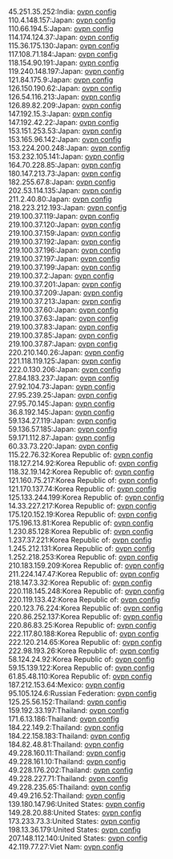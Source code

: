 45.251.35.252:India: [ovpn config](vpn/45_251_35_252.ovpn)  
110.4.148.157:Japan: [ovpn config](vpn/110_4_148_157.ovpn)  
110.66.194.5:Japan: [ovpn config](vpn/110_66_194_5.ovpn)  
114.174.124.37:Japan: [ovpn config](vpn/114_174_124_37.ovpn)  
115.36.175.130:Japan: [ovpn config](vpn/115_36_175_130.ovpn)  
117.108.71.184:Japan: [ovpn config](vpn/117_108_71_184.ovpn)  
118.154.90.191:Japan: [ovpn config](vpn/118_154_90_191.ovpn)  
119.240.148.197:Japan: [ovpn config](vpn/119_240_148_197.ovpn)  
121.84.175.9:Japan: [ovpn config](vpn/121_84_175_9.ovpn)  
126.150.190.62:Japan: [ovpn config](vpn/126_150_190_62.ovpn)  
126.54.116.213:Japan: [ovpn config](vpn/126_54_116_213.ovpn)  
126.89.82.209:Japan: [ovpn config](vpn/126_89_82_209.ovpn)  
147.192.15.3:Japan: [ovpn config](vpn/147_192_15_3.ovpn)  
147.192.42.22:Japan: [ovpn config](vpn/147_192_42_22.ovpn)  
153.151.253.53:Japan: [ovpn config](vpn/153_151_253_53.ovpn)  
153.165.96.142:Japan: [ovpn config](vpn/153_165_96_142.ovpn)  
153.224.200.248:Japan: [ovpn config](vpn/153_224_200_248.ovpn)  
153.232.105.141:Japan: [ovpn config](vpn/153_232_105_141.ovpn)  
164.70.228.85:Japan: [ovpn config](vpn/164_70_228_85.ovpn)  
180.147.213.73:Japan: [ovpn config](vpn/180_147_213_73.ovpn)  
182.255.67.8:Japan: [ovpn config](vpn/182_255_67_8.ovpn)  
202.53.114.135:Japan: [ovpn config](vpn/202_53_114_135.ovpn)  
211.2.40.80:Japan: [ovpn config](vpn/211_2_40_80.ovpn)  
218.223.212.193:Japan: [ovpn config](vpn/218_223_212_193.ovpn)  
219.100.37.119:Japan: [ovpn config](vpn/219_100_37_119.ovpn)  
219.100.37.120:Japan: [ovpn config](vpn/219_100_37_120.ovpn)  
219.100.37.159:Japan: [ovpn config](vpn/219_100_37_159.ovpn)  
219.100.37.192:Japan: [ovpn config](vpn/219_100_37_192.ovpn)  
219.100.37.196:Japan: [ovpn config](vpn/219_100_37_196.ovpn)  
219.100.37.197:Japan: [ovpn config](vpn/219_100_37_197.ovpn)  
219.100.37.199:Japan: [ovpn config](vpn/219_100_37_199.ovpn)  
219.100.37.2:Japan: [ovpn config](vpn/219_100_37_2.ovpn)  
219.100.37.201:Japan: [ovpn config](vpn/219_100_37_201.ovpn)  
219.100.37.209:Japan: [ovpn config](vpn/219_100_37_209.ovpn)  
219.100.37.213:Japan: [ovpn config](vpn/219_100_37_213.ovpn)  
219.100.37.60:Japan: [ovpn config](vpn/219_100_37_60.ovpn)  
219.100.37.63:Japan: [ovpn config](vpn/219_100_37_63.ovpn)  
219.100.37.83:Japan: [ovpn config](vpn/219_100_37_83.ovpn)  
219.100.37.85:Japan: [ovpn config](vpn/219_100_37_85.ovpn)  
219.100.37.87:Japan: [ovpn config](vpn/219_100_37_87.ovpn)  
220.210.140.26:Japan: [ovpn config](vpn/220_210_140_26.ovpn)  
221.118.119.125:Japan: [ovpn config](vpn/221_118_119_125.ovpn)  
222.0.130.206:Japan: [ovpn config](vpn/222_0_130_206.ovpn)  
27.84.183.237:Japan: [ovpn config](vpn/27_84_183_237.ovpn)  
27.92.104.73:Japan: [ovpn config](vpn/27_92_104_73.ovpn)  
27.95.239.25:Japan: [ovpn config](vpn/27_95_239_25.ovpn)  
27.95.70.145:Japan: [ovpn config](vpn/27_95_70_145.ovpn)  
36.8.192.145:Japan: [ovpn config](vpn/36_8_192_145.ovpn)  
59.134.27.119:Japan: [ovpn config](vpn/59_134_27_119.ovpn)  
59.136.57.185:Japan: [ovpn config](vpn/59_136_57_185.ovpn)  
59.171.112.87:Japan: [ovpn config](vpn/59_171_112_87.ovpn)  
60.33.73.220:Japan: [ovpn config](vpn/60_33_73_220.ovpn)  
115.22.76.32:Korea Republic of: [ovpn config](vpn/115_22_76_32.ovpn)  
118.127.214.92:Korea Republic of: [ovpn config](vpn/118_127_214_92.ovpn)  
118.32.19.142:Korea Republic of: [ovpn config](vpn/118_32_19_142.ovpn)  
121.160.75.217:Korea Republic of: [ovpn config](vpn/121_160_75_217.ovpn)  
121.170.137.74:Korea Republic of: [ovpn config](vpn/121_170_137_74.ovpn)  
125.133.244.199:Korea Republic of: [ovpn config](vpn/125_133_244_199.ovpn)  
14.33.227.217:Korea Republic of: [ovpn config](vpn/14_33_227_217.ovpn)  
175.120.152.19:Korea Republic of: [ovpn config](vpn/175_120_152_19.ovpn)  
175.196.13.81:Korea Republic of: [ovpn config](vpn/175_196_13_81.ovpn)  
1.230.85.128:Korea Republic of: [ovpn config](vpn/1_230_85_128.ovpn)  
1.237.37.221:Korea Republic of: [ovpn config](vpn/1_237_37_221.ovpn)  
1.245.212.131:Korea Republic of: [ovpn config](vpn/1_245_212_131.ovpn)  
1.252.218.253:Korea Republic of: [ovpn config](vpn/1_252_218_253.ovpn)  
210.183.159.209:Korea Republic of: [ovpn config](vpn/210_183_159_209.ovpn)  
211.224.147.47:Korea Republic of: [ovpn config](vpn/211_224_147_47.ovpn)  
218.147.3.32:Korea Republic of: [ovpn config](vpn/218_147_3_32.ovpn)  
220.118.145.248:Korea Republic of: [ovpn config](vpn/220_118_145_248.ovpn)  
220.119.133.42:Korea Republic of: [ovpn config](vpn/220_119_133_42.ovpn)  
220.123.76.224:Korea Republic of: [ovpn config](vpn/220_123_76_224.ovpn)  
220.86.252.137:Korea Republic of: [ovpn config](vpn/220_86_252_137.ovpn)  
220.86.83.25:Korea Republic of: [ovpn config](vpn/220_86_83_25.ovpn)  
222.117.80.188:Korea Republic of: [ovpn config](vpn/222_117_80_188.ovpn)  
222.120.214.65:Korea Republic of: [ovpn config](vpn/222_120_214_65.ovpn)  
222.98.193.26:Korea Republic of: [ovpn config](vpn/222_98_193_26.ovpn)  
58.124.24.92:Korea Republic of: [ovpn config](vpn/58_124_24_92.ovpn)  
59.15.139.122:Korea Republic of: [ovpn config](vpn/59_15_139_122.ovpn)  
61.85.48.110:Korea Republic of: [ovpn config](vpn/61_85_48_110.ovpn)  
187.212.153.64:Mexico: [ovpn config](vpn/187_212_153_64.ovpn)  
95.105.124.6:Russian Federation: [ovpn config](vpn/95_105_124_6.ovpn)  
125.25.56.152:Thailand: [ovpn config](vpn/125_25_56_152.ovpn)  
159.192.33.197:Thailand: [ovpn config](vpn/159_192_33_197.ovpn)  
171.6.13.186:Thailand: [ovpn config](vpn/171_6_13_186.ovpn)  
184.22.149.2:Thailand: [ovpn config](vpn/184_22_149_2.ovpn)  
184.22.158.183:Thailand: [ovpn config](vpn/184_22_158_183.ovpn)  
184.82.48.81:Thailand: [ovpn config](vpn/184_82_48_81.ovpn)  
49.228.160.11:Thailand: [ovpn config](vpn/49_228_160_11.ovpn)  
49.228.161.10:Thailand: [ovpn config](vpn/49_228_161_10.ovpn)  
49.228.176.202:Thailand: [ovpn config](vpn/49_228_176_202.ovpn)  
49.228.227.71:Thailand: [ovpn config](vpn/49_228_227_71.ovpn)  
49.228.235.65:Thailand: [ovpn config](vpn/49_228_235_65.ovpn)  
49.49.216.52:Thailand: [ovpn config](vpn/49_49_216_52.ovpn)  
139.180.147.96:United States: [ovpn config](vpn/139_180_147_96.ovpn)  
149.28.20.88:United States: [ovpn config](vpn/149_28_20_88.ovpn)  
173.233.73.3:United States: [ovpn config](vpn/173_233_73_3.ovpn)  
198.13.36.179:United States: [ovpn config](vpn/198_13_36_179.ovpn)  
207.148.112.140:United States: [ovpn config](vpn/207_148_112_140.ovpn)  
42.119.77.27:Viet Nam: [ovpn config](vpn/42_119_77_27.ovpn)  
